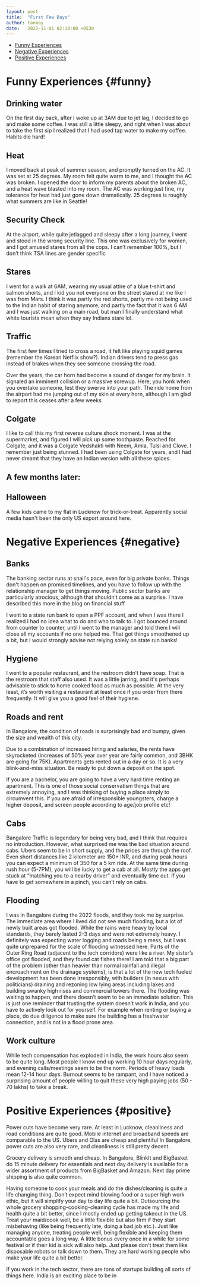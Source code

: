 ```yaml
---
layout: post
title:  "First Few Days"
author: tanmay
date:   2022-11-01 02:10:00 +0530
---
```

- [Funny Experiences](#funny)
- [Negative Experiences](#negative)
- [Positive Experiences](#positive)

# **Funny Experiences** {#funny}

## Drinking water

On the first day back, after I woke up at 3AM due to jet lag, I decided to go and make some coffee. I was still a little sleepy, and right when I was about to take the first sip I realized that I had used tap water to make my coffee. Habits die hard!

## Heat 

I moved back at peak of summer season, and promptly turned on the AC. It was set at 25 degrees. My room felt quite warm to me, and I thought the AC was broken. I opened the door to inform my parents about the broken AC, and a heat wave blasted into my room. The AC was working just fine, my tolerance for heat had just gone down dramatically. 25 degrees is roughly what summers are like in Seattle!

## Security Check

At the airport, while quite jetlagged and sleepy after a long journey, I went and stood in the wrong security line. This one was exclusively for women, and I got amused stares from all the cops. I can’t remember 100%, but I don’t think TSA lines are gender specific

## Stares

I went for a walk at 6AM, wearing my usual attire of a blue t-shirt and salmon shorts, and I kid you not everyone on the street stared at me like I was from Mars. I think it was partly the red shorts, partly me not being used to the Indian habit of staring anymore, and partly the fact that it was 6 AM and I was just walking on a main road, but man I finally understand what white tourists mean when they say Indians stare lol.

## Traffic

The first few times I tried to cross a road, it felt like playing squid games (remember the Korean Netflix show?). Indian drivers tend to press gas instead of brakes when they see someone crossing the road.

Over the years, the car horn had become a sound of danger for my brain. It signaled an imminent collision or a massive screwup. Here, you honk when you overtake someone, lest they swerve into your path. The ride home from the airport had me jumping out of my skin at every horn, although I am glad to report this ceases after a few weeks

## Colgate

I like to call this my first reverse culture shock moment. I was at the supermarket, and figured I will pick up some toothpaste. Reached for Colgate, and it was a Colgate Vedshakti with Neem, Amla, Tulsi and Clove. I remember just being stunned. I had been using Colgate for years, and I had never dreamt that they have an Indian version with all these spices.

## A few months later:

## Halloween

A few kids came to my flat in Lucknow for trick-or-treat. Apparently social media hasn't been the only US export around here.

# **Negative Experiences** {#negative}

## Banks

The banking sector runs at snail's pace, even for big private banks. Things don't happen on promised timelines, and you have to follow up with the relationship manager to get things moving. Public sector banks are particularly atrocious, although that shouldn’t come as a surprise. I have described this more in the blog on financial stuff

I went to a state run bank to open a PPF account, and when I was there I realized I had no idea what to do and who to talk to. I got bounced around from counter to counter, until I went to the manager and told them I will close all my accounts if no one helped me. That got things smoothened up a bit, but I would strongly advise not relying solely on state run banks!

## Hygiene

I went to a popular restaurant, and the restroom didn’t have soap. That is the restroom that staff also used. It was a little jarring, and it's perhaps advisable to stick to home cooked food as much as possible. At the very least, it’s worth visiting a restaurant at least once if you order from there frequently. It will give you a good feel of their hygiene.

## Roads and rent

In Bangalore, the condition of roads is surprisingly bad and bumpy, given the size and wealth of this city.

Due to a combination of increased hiring and salaries, the rents have skyrocketed (increases of 50% year over year are fairly common, and 3BHK are going for 75K). Apartments gets rented out in a day or so. It is a very blink-and-miss situation. Be ready to put down a deposit on the spot.

If you are a bachelor, you are going to have a very hard time renting an apartment. This is one of those social conservatism things that are extremely annoying, and I was thinking of buying a place simply to circumvent this. If you are afraid of irresponsible youngsters, charge a higher deposit, and screen people according to age/job profile etc!

## Cabs

Bangalore Traffic is legendary for being very bad, and I think that requires no introduction. However, what surprised me was the bad situation around cabs. Ubers seem to be in short supply, and the prices are through the roof. Even short distances like 2 kilometer are 150+ INR, and during peak hours you can expect a minimum of 350 for a 5 km ride. At the same time during rush hour (5-7PM), you will be lucky to get a cab at all. Mostly the apps get stuck at “matching you to a nearby driver” and eventually time out. If you have to get somewhere in a pinch, you can’t rely on cabs.

## Flooding

I was in Bangalore during the 2022 floods, and they took me by surprise. The immediate area where I lived did not see much flooding, but a lot of newly built areas got flooded. While the rains were heavy by local standards, they barely lasted 2-3 days and were not extremely heavy. I definitely was expecting water logging and roads being a mess, but I was quite unprepared for the scale of flooding witnessed here. Parts of the Outer Ring Road (adjacent to the tech corridors) were like a river. My sister’s office got flooded, and they found cat fishes there! I am told that a big part of the problem (other than heavier than normal rainfall and illegal encroachment on the drainage systems), is that a lot of the new tech fueled development has been done irresponsibly, with builders (in nexus with politicians) draining and rezoning low lying areas including lakes and building swanky high rises and commercial towers there. The flooding was waiting to happen, and there doesn’t seem to be an immediate solution. This is just one reminder that trusting the system doesn’t work in India, and you have to actively look out for yourself. For example when renting or buying a place, do due diligence to make sure the building has a freshwater connection, and is not in a flood prone area. 

## Work culture

While tech compensation has exploded in India, the work hours also seem to be quite long. Most people I know end up working 10 hour days regularly, and evening calls/meetings seem to be the norm. Periods of heavy loads mean 12-14 hour days. Burnout seems to be rampant, and I have noticed a surprising amount of people willing to quit these very high paying jobs (50 - 70 lakhs) to take a break.

# **Positive Experiences** {#positive}

Power cuts have become very rare. At least in Lucknow, cleanliness and road conditions are quite good. Mobile internet and broadband speeds are comparable to the US. Ubers and Olas are cheap and plentiful
In Bangalore, power cuts are also very rare, and cleanliness is still pretty decent.

Grocery delivery is smooth and cheap. In Bangalore, BlinkIt and BigBasket do 15 minute delivery for essentials and next day delivery is available for a wider assortment of products from BigBasket and Amazon. Next day prime shipping is also quite common.

Having someone to cook your meals and do the dishes/cleaning is quite a life changing thing. Don’t expect mind blowing food or a super high work ethic, but it will simplify your day to day life quite a bit. Outsourcing the whole grocery shopping-cooking-cleaning cycle has made my life and health quite a bit better, since I mostly ended up getting takeout in the US. Treat your maid/cook well, be a little flexible but also firm if they start misbehaving (like being frequently late, doing a bad job etc.). Just like managing anyone, treating people well, being flexible and keeping them accountable goes a long way. A little bonus every once in a while for some festival or if their kid is sick will also help. Just please don't treat them like disposable robots or talk down to them. They are hard working people who make your life quite a bit better.

If you work in the tech sector, there are tons of startups building all sorts of things here. India is an exciting place to be in


